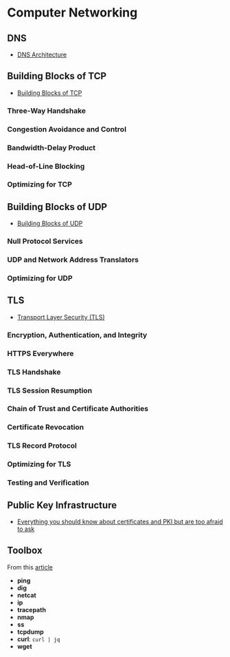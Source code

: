 # Computer Networking

## DNS

- [DNS Architecture](https://docs.microsoft.com/en-us/previous-versions/windows/it-pro/windows-server-2008-R2-and-2008/dd197427%28v=ws.10%29)

## Building Blocks of TCP

- [Building Blocks of TCP](https://hpbn.co/building-blocks-of-tcp/)

### Three-Way Handshake

### Congestion Avoidance and Control

### Bandwidth-Delay Product

### Head-of-Line Blocking

### Optimizing for TCP

## Building Blocks of UDP

- [Building Blocks of UDP](https://hpbn.co/building-blocks-of-udp/)

### Null Protocol Services

### UDP and Network Address Translators

### Optimizing for UDP

## TLS

- [Transport Layer Security (TLS)](https://hpbn.co/transport-layer-security-tls/)

### Encryption, Authentication, and Integrity

### HTTPS Everywhere

### TLS Handshake

### TLS Session Resumption

### Chain of Trust and Certificate Authorities

### Certificate Revocation

### TLS Record Protocol

### Optimizing for TLS

### Testing and Verification

## Public Key Infrastructure

- [Everything you should know about certificates and PKI but are too afraid to ask](https://smallstep.com/blog/everything-pki/)

## Toolbox

From this [article](https://towardsdatascience.com/networking-tools-every-developer-needs-to-know-e17c9159b180)

- **ping**
- **dig**
- **netcat**
- **ip**
- **tracepath**
- **nmap**
- **ss**
- **tcpdump**
- **curl**: `curl | jq`
- **wget**
